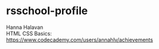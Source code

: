 # rsschool-profile
Hanna Halavan
<br>
HTML CSS Basics: https://www.codecademy.com/users/annahlv/achievements
